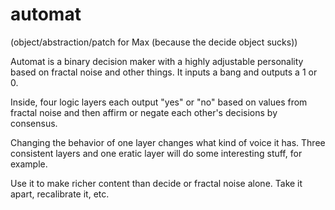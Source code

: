 automat
=======
(object/abstraction/patch for Max (because the decide object sucks))

Automat is a binary decision maker with a highly adjustable personality based on fractal noise and other things.  It inputs a bang and outputs a 1 or 0.

Inside, four logic layers each output "yes" or "no" based on values from fractal noise and then affirm or negate each other's decisions by consensus.

Changing the behavior of one layer changes what kind of voice it has.  Three consistent layers and one eratic layer will do some interesting stuff, for example.

Use it to make richer content than decide or fractal noise alone.  Take it apart, recalibrate it, etc.
